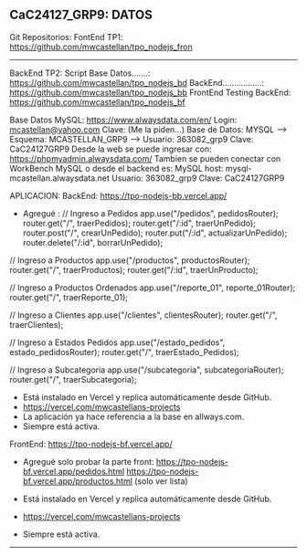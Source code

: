 CaC24127_GRP9: DATOS
--------------------
Git Repositorios:
FontEnd TP1: https://github.com/mwcastellan/tpo_nodejs_fron

-----------------------------------------------------------------------
BackEnd TP2:
    Script Base Datos.......: https://github.com/mwcastellan/tpo_nodejs_bd
    BackEnd.................: https://github.com/mwcastellan/tpo_nodejs_bb
    FrontEnd Testing BackEnd: https://github.com/mwcastellan/tpo_nodejs_bf

Base Datos MySQL:
    https://www.alwaysdata.com/en/
    Login: mcastellan@yahoo.com Clave: (Me la piden...)
    Base de Datos: MYSQL --> Esquema: MCASTELLAN_GRP9 --> Usuario: 363082_grp9 Clave: CaC24127GRP9
    Desde la web se puede ingresar con: https://phpmyadmin.alwaysdata.com/
    Tambien se pueden conectar con WorkBench MySQL o desde el backend es: 
        MySQL host: mysql-mcastellan.alwaysdata.net 
        Usuario: 363082_grp9 
        Clave: CaC24127GRP9

APLICACION:
BackEnd: https://tpo-nodejs-bb.vercel.app/
- Agregué :
// Ingreso a Pedidos
app.use("/pedidos", pedidosRouter);
router.get("/", traerPedidos);
router.get("/:id", traerUnPedido);
router.post("/", crearUnPedido);
router.put("/:id", actualizarUnPedido);
router.delete("/:id", borrarUnPedido);

// Ingreso a Productos
app.use("/productos", productosRouter);
router.get("/", traerProductos);
router.get("/:id", traerUnProducto);

// Ingreso a Productos Ordenados
app.use("/reporte_01", reporte_01Router);
router.get("/", traerReporte_01);

// Ingreso a Clientes
app.use("/clientes", clientesRouter);
router.get("/", traerClientes);

// Ingreso a Estados Pedidos
app.use("/estado_pedidos", estado_pedidosRouter);
router.get("/", traerEstado_Pedidos);

// Ingreso a Subcategoria
app.use("/subcategoria", subcategoriaRouter);
router.get("/", traerSubcategoria);

- Está instalado en Vercel y replica automáticamente desde GitHub.
- https://vercel.com/mwcastellans-projects
- La aplicación ya hace referencia a la base en allways.com.
- Siempre está activa.


FrontEnd: https://tpo-nodejs-bf.vercel.app/
- Agregué solo probar la parte front:
https://tpo-nodejs-bf.vercel.app/pedidos.html
https://tpo-nodejs-bf.vercel.app/productos.html (solo ver lista)

- Está instalado en Vercel y replica automáticamente desde GitHub.
- https://vercel.com/mwcastellans-projects
- Siempre está activa.
--------------------------------------------------------------------------------------------------

